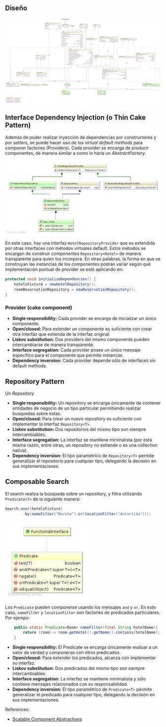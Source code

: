 ## Diseño

   ![Diagrama de clases](/documentation/class_diagram.png)

## Interface Dependency Injection (o Thin Cake Pattern)

Además de poder realizar inyección de dependencias por constructores y por setters, se puede hacer uso de
los *virtual default methods* para componer factories (Providers). Cada provider se encarga de producir componentes,
de manera similar a como lo haría un *AbstractFactory*.

   ![Thin Cake Pattern](/documentation/thin_cake_pattern.jpg)

En este caso, hay una interfaz `HotelRepositoryProvider` que es extendida por otras interfaces con métodos
virtuales default. Estos métodos se encargan de construir componentes `Repository<Hotel>` de manera transparente para
quien los incorpora.
En otras palabras, la forma en que se construyan las instancias de los componentes podrán variar según qué
implementación puntual de provider se esté aplicando en:

```java
protected void initializeDependencies() {
    hotelsFixture = newHotelRepository();
    roomReservationRepository = newReservationRepository();
}
```

### Provider (cake component)

 - **Single responsibility:** Cada provider se encarga de inicializar un único componente.
 - **Open/closed:** Para extender un componente es suficiente con crear otra interfaz que extienda de la interfaz original.
 - **Liskov substitution:** Dos providers del mismo componente pueden intercambiarse de manera transparente.
 - **Interface segregation:** Cada provider posee un único mensaje específico para el componente que permite instanciar.
 - **Dependency inversion:** Cada provider depende sólo de interfaces sin default methods.

## Repository Pattern

Un *Repository*

 - **Single responsibility:** Un repository se encarga únicamente de contener entidades de negocio de un tipo particular permitiendo realizar busquedas sobre estas.
 - **Open/closed:** Para crear un nuevo repository es suficiente con implementar la interfaz `Repository<T>`.
 - **Liskov substitution:** Dos repositorios del mismo tipo son siempre intercambiables.
 - **Interface segregation:** La interfaz se mantiene minimalista (por esta misma razón, entre otras, un repository no extiende o es una collection nativa).
 - **Dependency inversion:** El tipo paramétrico de `Repository<T>` permite generalizar el repositorio para cualquier tipo, delegando la decisión en sus implementaciones.



## Composable Search

El search realiza la búsqueda sobre un repository, y filtra utilizando `Predicate<T>` de la siguiente manera:

```java
Search.over(hotelsFixture)
        .by(nameFilter("Barato").or(locationFilter("Antartida")));
```

![Predicate](/documentation/predicate.jpg)

Los `Predicate` pueden componerse usando los mensajes `and` y `or`. En este caso, `nameFilter` y `locationFilter` son factories de predicados particulares.
Por ejempo:

```java
    public static Predicate<Room> nameFilter(final String hotelName){
        return (room)-> room.getHotel().getName().contains(hotelName);
    }
```

 - **Single responsibility:** El Predicate se encarga únicamente evaluar a un valor de verdad y componerse con otros predicados.
 - **Open/closed:** Para extender los predicados, alcanza con implementar su interfaz.
 - **Liskov substitution:** Dos predicados del mismo tipo son siempre intercambiables.
 - **Interface segregation:** La interfaz se mantiene minimalista y sólo contiene mensajes relacionados con su responsabilidad.
 - **Dependency inversion:** El tipo paramétrico de `Predicate<T>` permite generalizar el predicado para cualquier tipo, delegando la decisión en sus implementaciones.


References:

 - [Scalable Component Abstractions](http://lampwww.epfl.ch/~odersky/papers/ScalableComponent.pdf)

